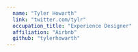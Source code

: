 ```yaml
---
  name: "Tyler Howarth"
  link: "twitter.com/tylr"
  occupation_title: "Experience Designer"
  affiliation: "Airbnb"
  github: "tylerhowarth"
---
```

